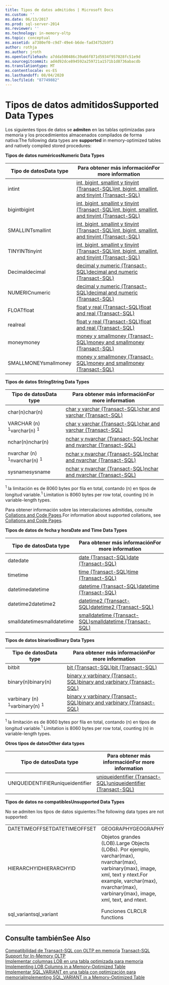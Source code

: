```yaml
---
title: Tipos de datos admitidos | Microsoft Docs
ms.custom: ''
ms.date: 06/13/2017
ms.prod: sql-server-2014
ms.reviewer: ''
ms.technology: in-memory-oltp
ms.topic: conceptual
ms.assetid: a7380ef0-c9d7-49e4-b6de-fad34752b9f3
author: rothja
ms.author: jroth
ms.openlocfilehash: a7dda500486c39a66f871d5934f957028fc51e9d
ms.sourcegitcommit: ad4d92dce894592a259721a1571b1d8736abacdb
ms.translationtype: MT
ms.contentlocale: es-ES
ms.lasthandoff: 08/04/2020
ms.locfileid: "87749882"
---
```

# <a name="supported-data-types"></a><span data-ttu-id="ec08f-102">Tipos de datos admitidos</span><span class="sxs-lookup"><span data-stu-id="ec08f-102">Supported Data Types</span></span>
  <span data-ttu-id="ec08f-103">Los siguientes tipos de datos se **admiten** en las tablas optimizadas para memoria y los procedimientos almacenados compilados de forma nativa:</span><span class="sxs-lookup"><span data-stu-id="ec08f-103">The following data types are **supported** in memory-optimized tables and natively compiled stored procedures:</span></span>  
  
 <span data-ttu-id="ec08f-104">**Tipos de datos numéricos**</span><span class="sxs-lookup"><span data-stu-id="ec08f-104">**Numeric Data Types**</span></span>  
  
|<span data-ttu-id="ec08f-105">Tipo de datos</span><span class="sxs-lookup"><span data-stu-id="ec08f-105">Data type</span></span>|<span data-ttu-id="ec08f-106">Para obtener más información</span><span class="sxs-lookup"><span data-stu-id="ec08f-106">For more information</span></span>|  
|---------------|--------------------------|  
|<span data-ttu-id="ec08f-107">int</span><span class="sxs-lookup"><span data-stu-id="ec08f-107">int</span></span>|[<span data-ttu-id="ec08f-108">int, bigint, smallint y tinyint &#40;Transact-SQL&#41;</span><span class="sxs-lookup"><span data-stu-id="ec08f-108">int, bigint, smallint, and tinyint &#40;Transact-SQL&#41;</span></span>](/sql/t-sql/data-types/int-bigint-smallint-and-tinyint-transact-sql)|  
|<span data-ttu-id="ec08f-109">bigint</span><span class="sxs-lookup"><span data-stu-id="ec08f-109">bigint</span></span>|[<span data-ttu-id="ec08f-110">int, bigint, smallint y tinyint &#40;Transact-SQL&#41;</span><span class="sxs-lookup"><span data-stu-id="ec08f-110">int, bigint, smallint, and tinyint &#40;Transact-SQL&#41;</span></span>](/sql/t-sql/data-types/int-bigint-smallint-and-tinyint-transact-sql)|  
|<span data-ttu-id="ec08f-111">SMALLINT</span><span class="sxs-lookup"><span data-stu-id="ec08f-111">smallint</span></span>|[<span data-ttu-id="ec08f-112">int, bigint, smallint y tinyint &#40;Transact-SQL&#41;</span><span class="sxs-lookup"><span data-stu-id="ec08f-112">int, bigint, smallint, and tinyint &#40;Transact-SQL&#41;</span></span>](/sql/t-sql/data-types/int-bigint-smallint-and-tinyint-transact-sql)|  
|<span data-ttu-id="ec08f-113">TINYINT</span><span class="sxs-lookup"><span data-stu-id="ec08f-113">tinyint</span></span>|[<span data-ttu-id="ec08f-114">int, bigint, smallint y tinyint &#40;Transact-SQL&#41;</span><span class="sxs-lookup"><span data-stu-id="ec08f-114">int, bigint, smallint, and tinyint &#40;Transact-SQL&#41;</span></span>](/sql/t-sql/data-types/int-bigint-smallint-and-tinyint-transact-sql)|  
|<span data-ttu-id="ec08f-115">Decimal</span><span class="sxs-lookup"><span data-stu-id="ec08f-115">decimal</span></span>|[<span data-ttu-id="ec08f-116">decimal y numeric &#40;Transact-SQL&#41;</span><span class="sxs-lookup"><span data-stu-id="ec08f-116">decimal and numeric &#40;Transact-SQL&#41;</span></span>](/sql/t-sql/data-types/decimal-and-numeric-transact-sql)|  
|<span data-ttu-id="ec08f-117">NUMERIC</span><span class="sxs-lookup"><span data-stu-id="ec08f-117">numeric</span></span>|[<span data-ttu-id="ec08f-118">decimal y numeric &#40;Transact-SQL&#41;</span><span class="sxs-lookup"><span data-stu-id="ec08f-118">decimal and numeric &#40;Transact-SQL&#41;</span></span>](/sql/t-sql/data-types/decimal-and-numeric-transact-sql)|  
|<span data-ttu-id="ec08f-119">FLOAT</span><span class="sxs-lookup"><span data-stu-id="ec08f-119">float</span></span>|[<span data-ttu-id="ec08f-120">float y real &#40;Transact-SQL&#41;</span><span class="sxs-lookup"><span data-stu-id="ec08f-120">float and real &#40;Transact-SQL&#41;</span></span>](/sql/t-sql/data-types/float-and-real-transact-sql)|  
|<span data-ttu-id="ec08f-121">real</span><span class="sxs-lookup"><span data-stu-id="ec08f-121">real</span></span>|[<span data-ttu-id="ec08f-122">float y real &#40;Transact-SQL&#41;</span><span class="sxs-lookup"><span data-stu-id="ec08f-122">float and real &#40;Transact-SQL&#41;</span></span>](/sql/t-sql/data-types/float-and-real-transact-sql)|  
|<span data-ttu-id="ec08f-123">money</span><span class="sxs-lookup"><span data-stu-id="ec08f-123">money</span></span>|[<span data-ttu-id="ec08f-124">money y smallmoney &#40;Transact-SQL&#41;</span><span class="sxs-lookup"><span data-stu-id="ec08f-124">money and smallmoney &#40;Transact-SQL&#41;</span></span>](/sql/t-sql/data-types/money-and-smallmoney-transact-sql)|  
|<span data-ttu-id="ec08f-125">SMALLMONEY</span><span class="sxs-lookup"><span data-stu-id="ec08f-125">smallmoney</span></span>|[<span data-ttu-id="ec08f-126">money y smallmoney &#40;Transact-SQL&#41;</span><span class="sxs-lookup"><span data-stu-id="ec08f-126">money and smallmoney &#40;Transact-SQL&#41;</span></span>](/sql/t-sql/data-types/money-and-smallmoney-transact-sql)|  
  
 <span data-ttu-id="ec08f-127">**Tipos de datos String**</span><span class="sxs-lookup"><span data-stu-id="ec08f-127">**String Data Types**</span></span>  
  
|<span data-ttu-id="ec08f-128">Tipo de datos</span><span class="sxs-lookup"><span data-stu-id="ec08f-128">Data type</span></span>|<span data-ttu-id="ec08f-129">Para obtener más información</span><span class="sxs-lookup"><span data-stu-id="ec08f-129">For more information</span></span>|  
|---------------|--------------------------|  
|<span data-ttu-id="ec08f-130">char(n)</span><span class="sxs-lookup"><span data-stu-id="ec08f-130">char(n)</span></span>|[<span data-ttu-id="ec08f-131">char y varchar &#40;Transact-SQL&#41;</span><span class="sxs-lookup"><span data-stu-id="ec08f-131">char and varchar &#40;Transact-SQL&#41;</span></span>](/sql/t-sql/data-types/char-and-varchar-transact-sql)|  
|<span data-ttu-id="ec08f-132">VARCHAR (n) <sup>1</sup></span><span class="sxs-lookup"><span data-stu-id="ec08f-132">varchar(n) <sup>1</sup></span></span>|[<span data-ttu-id="ec08f-133">char y varchar &#40;Transact-SQL&#41;</span><span class="sxs-lookup"><span data-stu-id="ec08f-133">char and varchar &#40;Transact-SQL&#41;</span></span>](/sql/t-sql/data-types/char-and-varchar-transact-sql)|  
|<span data-ttu-id="ec08f-134">nchar(n)</span><span class="sxs-lookup"><span data-stu-id="ec08f-134">nchar(n)</span></span>|[<span data-ttu-id="ec08f-135">nchar y nvarchar &#40;Transact-SQL&#41;</span><span class="sxs-lookup"><span data-stu-id="ec08f-135">nchar and nvarchar &#40;Transact-SQL&#41;</span></span>](/sql/t-sql/data-types/nchar-and-nvarchar-transact-sql)|  
|<span data-ttu-id="ec08f-136">nvarchar (n) <sup>1</sup></span><span class="sxs-lookup"><span data-stu-id="ec08f-136">nvarchar(n) <sup>1</sup></span></span>|[<span data-ttu-id="ec08f-137">nchar y nvarchar &#40;Transact-SQL&#41;</span><span class="sxs-lookup"><span data-stu-id="ec08f-137">nchar and nvarchar &#40;Transact-SQL&#41;</span></span>](/sql/t-sql/data-types/nchar-and-nvarchar-transact-sql)|  
|<span data-ttu-id="ec08f-138">sysname</span><span class="sxs-lookup"><span data-stu-id="ec08f-138">sysname</span></span>|[<span data-ttu-id="ec08f-139">nchar y nvarchar &#40;Transact-SQL&#41;</span><span class="sxs-lookup"><span data-stu-id="ec08f-139">nchar and nvarchar &#40;Transact-SQL&#41;</span></span>](/sql/t-sql/data-types/nchar-and-nvarchar-transact-sql)|  
  
 <span data-ttu-id="ec08f-140"><sup>1</sup> la limitación es de 8060 bytes por fila en total, contando (n) en tipos de longitud variable.</span><span class="sxs-lookup"><span data-stu-id="ec08f-140"><sup>1</sup> Limitation is 8060 bytes per row total, counting (n) in variable-length types.</span></span>  
  
 <span data-ttu-id="ec08f-141">Para obtener información sobre las intercalaciones admitidas, consulte [Collations and Code Pages](../../database-engine/collations-and-code-pages.md).</span><span class="sxs-lookup"><span data-stu-id="ec08f-141">For information about supported collations, see [Collations and Code Pages](../../database-engine/collations-and-code-pages.md).</span></span>  
  
 <span data-ttu-id="ec08f-142">**Tipos de datos de fecha y hora**</span><span class="sxs-lookup"><span data-stu-id="ec08f-142">**Date and Time Data Types**</span></span>  
  
|<span data-ttu-id="ec08f-143">Tipo de datos</span><span class="sxs-lookup"><span data-stu-id="ec08f-143">Data type</span></span>|<span data-ttu-id="ec08f-144">Para obtener más información</span><span class="sxs-lookup"><span data-stu-id="ec08f-144">For more information</span></span>|  
|---------------|--------------------------|  
|<span data-ttu-id="ec08f-145">date</span><span class="sxs-lookup"><span data-stu-id="ec08f-145">date</span></span>|[<span data-ttu-id="ec08f-146">date &#40;Transact-SQL&#41;</span><span class="sxs-lookup"><span data-stu-id="ec08f-146">date &#40;Transact-SQL&#41;</span></span>](/sql/t-sql/data-types/date-transact-sql)|  
|<span data-ttu-id="ec08f-147">time</span><span class="sxs-lookup"><span data-stu-id="ec08f-147">time</span></span>|[<span data-ttu-id="ec08f-148">time &#40;Transact-SQL&#41;</span><span class="sxs-lookup"><span data-stu-id="ec08f-148">time &#40;Transact-SQL&#41;</span></span>](/sql/t-sql/data-types/time-transact-sql)|  
|<span data-ttu-id="ec08f-149">datetime</span><span class="sxs-lookup"><span data-stu-id="ec08f-149">datetime</span></span>|[<span data-ttu-id="ec08f-150">datetime &#40;Transact-SQL&#41;</span><span class="sxs-lookup"><span data-stu-id="ec08f-150">datetime &#40;Transact-SQL&#41;</span></span>](/sql/t-sql/data-types/datetime-transact-sql)|  
|<span data-ttu-id="ec08f-151">datetime2</span><span class="sxs-lookup"><span data-stu-id="ec08f-151">datetime2</span></span>|[<span data-ttu-id="ec08f-152">datetime2 &#40;Transact-SQL&#41;</span><span class="sxs-lookup"><span data-stu-id="ec08f-152">datetime2 &#40;Transact-SQL&#41;</span></span>](/sql/t-sql/data-types/datetime2-transact-sql)|  
|<span data-ttu-id="ec08f-153">smalldatetime</span><span class="sxs-lookup"><span data-stu-id="ec08f-153">smalldatetime</span></span>|[<span data-ttu-id="ec08f-154">smalldatetime &#40;Transact-SQL&#41;</span><span class="sxs-lookup"><span data-stu-id="ec08f-154">smalldatetime &#40;Transact-SQL&#41;</span></span>](/sql/t-sql/data-types/smalldatetime-transact-sql)|  
  
 <span data-ttu-id="ec08f-155">**Tipos de datos binarios**</span><span class="sxs-lookup"><span data-stu-id="ec08f-155">**Binary Data Types**</span></span>  
  
|<span data-ttu-id="ec08f-156">Tipo de datos</span><span class="sxs-lookup"><span data-stu-id="ec08f-156">Data type</span></span>|<span data-ttu-id="ec08f-157">Para obtener más información</span><span class="sxs-lookup"><span data-stu-id="ec08f-157">For more information</span></span>|  
|---------------|--------------------------|  
|<span data-ttu-id="ec08f-158">bit</span><span class="sxs-lookup"><span data-stu-id="ec08f-158">bit</span></span>|[<span data-ttu-id="ec08f-159">bit &#40;Transact-SQL&#41;</span><span class="sxs-lookup"><span data-stu-id="ec08f-159">bit &#40;Transact-SQL&#41;</span></span>](/sql/t-sql/data-types/bit-transact-sql)|  
|<span data-ttu-id="ec08f-160">binary(n)</span><span class="sxs-lookup"><span data-stu-id="ec08f-160">binary(n)</span></span>|[<span data-ttu-id="ec08f-161">binary y varbinary &#40;Transact-SQL&#41;</span><span class="sxs-lookup"><span data-stu-id="ec08f-161">binary and varbinary &#40;Transact-SQL&#41;</span></span>](/sql/t-sql/data-types/binary-and-varbinary-transact-sql)|  
|<span data-ttu-id="ec08f-162">varbinary (n) <sup>1</sup></span><span class="sxs-lookup"><span data-stu-id="ec08f-162">varbinary(n) <sup>1</sup></span></span>|[<span data-ttu-id="ec08f-163">binary y varbinary &#40;Transact-SQL&#41;</span><span class="sxs-lookup"><span data-stu-id="ec08f-163">binary and varbinary &#40;Transact-SQL&#41;</span></span>](/sql/t-sql/data-types/binary-and-varbinary-transact-sql)|  
  
 <span data-ttu-id="ec08f-164"><sup>1</sup> la limitación es de 8060 bytes por fila en total, contando (n) en tipos de longitud variable.</span><span class="sxs-lookup"><span data-stu-id="ec08f-164"><sup>1</sup> Limitation is 8060 bytes per row total, counting (n) in variable-length types.</span></span>  
  
 <span data-ttu-id="ec08f-165">**Otros tipos de datos**</span><span class="sxs-lookup"><span data-stu-id="ec08f-165">**Other data types**</span></span>  
  
|<span data-ttu-id="ec08f-166">Tipo de datos</span><span class="sxs-lookup"><span data-stu-id="ec08f-166">Data type</span></span>|<span data-ttu-id="ec08f-167">Para obtener más información</span><span class="sxs-lookup"><span data-stu-id="ec08f-167">For more information</span></span>|  
|---------------|--------------------------|  
|<span data-ttu-id="ec08f-168">UNIQUEIDENTIFIER</span><span class="sxs-lookup"><span data-stu-id="ec08f-168">uniqueidentifier</span></span>|[<span data-ttu-id="ec08f-169">uniqueidentifier &#40;Transact-SQL&#41;</span><span class="sxs-lookup"><span data-stu-id="ec08f-169">uniqueidentifier &#40;Transact-SQL&#41;</span></span>](/sql/t-sql/data-types/uniqueidentifier-transact-sql)|  
  
 <span data-ttu-id="ec08f-170">**Tipos de datos no compatibles**</span><span class="sxs-lookup"><span data-stu-id="ec08f-170">**Unsupported Data Types**</span></span>  
  
 <span data-ttu-id="ec08f-171">No se admiten los tipos de datos siguientes:</span><span class="sxs-lookup"><span data-stu-id="ec08f-171">The following data types are not supported:</span></span>  
  
||||  
|-|-|-|  
|<span data-ttu-id="ec08f-172">DATETIMEOFFSET</span><span class="sxs-lookup"><span data-stu-id="ec08f-172">DATETIMEOFFSET</span></span>|<span data-ttu-id="ec08f-173">GEOGRAPHY</span><span class="sxs-lookup"><span data-stu-id="ec08f-173">GEOGRAPHY</span></span>|<span data-ttu-id="ec08f-174">GEOMETRY</span><span class="sxs-lookup"><span data-stu-id="ec08f-174">GEOMETRY</span></span>|  
|<span data-ttu-id="ec08f-175">HIERARCHYID</span><span class="sxs-lookup"><span data-stu-id="ec08f-175">HIERARCHYID</span></span>|<span data-ttu-id="ec08f-176">Objetos grandes (LOB).</span><span class="sxs-lookup"><span data-stu-id="ec08f-176">Large Objects (LOBs).</span></span> <span data-ttu-id="ec08f-177">Por ejemplo, varchar(max), nvarchar(max), varbinary(max), image, xml, text y ntext.</span><span class="sxs-lookup"><span data-stu-id="ec08f-177">For example, varchar(max), nvarchar(max), varbinary(max), image, xml, text, and ntext.</span></span>|<span data-ttu-id="ec08f-178">ROWVERSION</span><span class="sxs-lookup"><span data-stu-id="ec08f-178">ROWVERSION</span></span>|  
|<span data-ttu-id="ec08f-179">sql_variant</span><span class="sxs-lookup"><span data-stu-id="ec08f-179">sql_variant</span></span>|<span data-ttu-id="ec08f-180">Funciones CLR</span><span class="sxs-lookup"><span data-stu-id="ec08f-180">CLR functions</span></span>|<span data-ttu-id="ec08f-181">Tipos definidos por el usuario (UDT)</span><span class="sxs-lookup"><span data-stu-id="ec08f-181">User-defined types (UDTs)</span></span>|  
  
## <a name="see-also"></a><span data-ttu-id="ec08f-182">Consulte también</span><span class="sxs-lookup"><span data-stu-id="ec08f-182">See Also</span></span>  
 <span data-ttu-id="ec08f-183">[Compatibilidad de Transact-SQL con OLTP en memoria](transact-sql-support-for-in-memory-oltp.md) </span><span class="sxs-lookup"><span data-stu-id="ec08f-183">[Transact-SQL Support for In-Memory OLTP](transact-sql-support-for-in-memory-oltp.md) </span></span>  
 <span data-ttu-id="ec08f-184">[Implementar columnas LOB en una tabla optimizada para memoria](../../database-engine/implementing-lob-columns-in-a-memory-optimized-table.md) </span><span class="sxs-lookup"><span data-stu-id="ec08f-184">[Implementing LOB Columns in a Memory-Optimized Table](../../database-engine/implementing-lob-columns-in-a-memory-optimized-table.md) </span></span>  
 [<span data-ttu-id="ec08f-185">Implementar SQL_VARIANT en una tabla con optimización para memoria</span><span class="sxs-lookup"><span data-stu-id="ec08f-185">Implementing SQL_VARIANT in a Memory-Optimized Table</span></span>](implementing-sql-variant-in-a-memory-optimized-table.md)  
  
  
